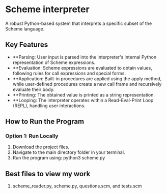 # Scheme interpreter

A robust Python-based system that interprets a specific subset of the Scheme language.

## Key Features

- **Parsing: User input is parsed into the interpreter's internal Python representation of Scheme expressions.
- **Evaluation: Scheme expressions are evaluated to obtain values, following rules for call expressions and special forms.
- **Application: Built-in procedures are applied using the apply method, while user-defined procedures create a new call frame and recursively evaluate their body.
- **Printing: The obtained value is printed as a string representation.
- **Looping: The interpreter operates within a Read-Eval-Print Loop (REPL), handling user interactions.

## How to Run the Program

### Option 1: Run Locally
1. Download the project files.
2. Navigate to the main directory folder in your terminal.
3. Run the program using: python3 scheme.py

## Best files to view my work
1. scheme_reader.py, scheme.py, questions.scm, and tests.scm
